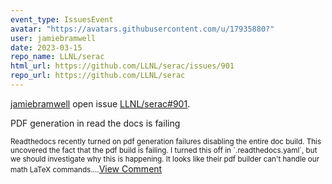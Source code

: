 ```yaml
---
event_type: IssuesEvent
avatar: "https://avatars.githubusercontent.com/u/17935880?"
user: jamiebramwell
date: 2023-03-15
repo_name: LLNL/serac
html_url: https://github.com/LLNL/serac/issues/901
repo_url: https://github.com/LLNL/serac
---
```


<a href='https://github.com/jamiebramwell' target='_blank'>jamiebramwell</a> open issue <a href='https://github.com/LLNL/serac/issues/901' target='_blank'>LLNL/serac#901</a>.

<p>PDF generation in read the docs is failing</p><small>Readthedocs recently turned on pdf generation failures disabling the entire doc build. This uncovered the fact that the pdf build is failing. I turned this off in `.readthedocs.yaml`, but we should investigate why this is happening. It looks like their pdf builder can't handle our math LaTeX commands....</small><a href='https://github.com/LLNL/serac/issues/901' target='_blank'>View Comment</a>
